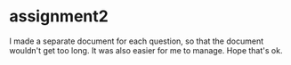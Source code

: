 # assignment2
I made a separate document for each question, so that the document wouldn't get too long. It was also easier for me to manage. Hope that's ok. 
